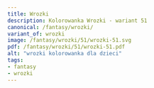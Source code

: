 ```yaml
---
title: Wrozki
description: Kolorowanka Wrozki - wariant 51
canonical: /fantasy/wrozki/
variant_of: wrozki
image: /fantasy/wrozki/51/wrozki-51.svg
pdf: /fantasy/wrozki/51/wrozki-51.pdf
alt: "wrozki kolorowanka dla dzieci"
tags:
- fantasy
- wrozki
---
```


